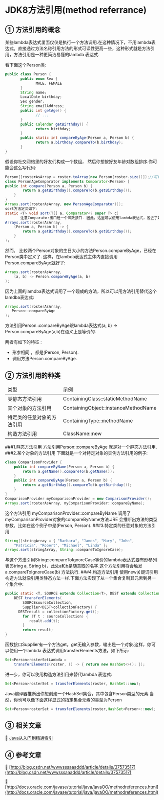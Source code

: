JDK8方法引用(method referrance)
===


① 方法引用的概念
---

某些lambda表达式里面仅仅是执行一个方法调用.在这种情况下，不用lambda表达式，直接通过方法名称引用方法的形式可读性更高一些，这种形式就是方法引用，方法引用是一种更简洁易懂的lambda 表达式.
	   
看下面这个Person类:

```java
public class Person {
       public enum Sex {
              MALE, FEMALE
       }
       String name;
       LocalDate birthday;
       Sex gender;
       String emailAddress;
       public int getAge() {
              // ...
       }
       public Calendar getBirthday() {
              return birthday;
       }
       public static int compareByAge(Person a, Person b) {
              return a.birthday.compareTo(b.birthday);
       }
}
```

假设你社交网络里的好友们构成一个数组， 然后你想按好友年龄对数组排序.你可能会这么写代码:

```java
Person[]rosterAsArray = roster.toArray(new Person[roster.size()]);//可认为roster是你好友的名册
class PersonAgeComparator implements Comparator<Person> {
public int compare(Person a, Person b) {
        return a.getBirthday().compareTo(b.getBirthday());
    }
}
Arrays.sort(rosterAsArray, new PersonAgeComparator());
sort方法定义如下:
static <T> void sort(T[] a, Comparator<? super T> c)
       注意Comparator接口是一个函数接口. 因此，这里可以使用lambda表达式，省去了定义PersonAgeComparator 类和创建一个类实例，如下.
Arrays.sort(rosterAsArray,
    (Person a, Person b) -> {
        return a.getBirthday().compareTo(b.getBirthday());
    }
);
```

然而， 比较两个Person对象的生日大小的方法Person.compareByAge，已经在Person类中定义了. 这样，在lambda表达式主体内直接调用Person.compareByAge就好了:

```java
Arrays.sort(rosterAsArray,
    (a, b) -> Person.compareByAge(a, b)
);
```

因为上面的lamdba表达式调用了一个现成的方法，所以可以用方法引用替代这个lamdba表达式:

```java
Arrays.sort(rosterAsArray,
   Person::compareByAge
);
```

方法引用Person::compareByAge跟lambda表达式(a, b) -> Person.compareByAge(a,b)在语义上是等价的. 

两者有如下的特征 :

* 形参相同 ，都是(Person, Person).
* 调用方法Person.compareByAge.


② 方法引用的种类
---


<table class="table table-bordered table-responsive text-center">
	<thead>
		<tr class="info">
			<td>类型</td>
			<td>示例</td>
		</tr>
	</thead>
	<tbody>
	<tr>
		<td>类静态方法引用</td>
		<td>ContainingClass::staticMethodName</td>
	</tr>
	<tr>
		<td>某个对象的方法引用</td>
		<td>ContainingObject::instanceMethodName</td>
	</tr>
	<tr>
		<td>特定类的任意对象的方法引用</td>
		<td>ContainingType::methodName</td>
	</tr>
	<tr>
		<td>构造方法引用</td>
		<td>ClassName::new</td>
	</tr>
	</tbody>
</table>

###1.静态方法引用
方法引用Person::compareByAge 就是对一个静态方法引用.
###2.某个对象的方法引用
下面就是一个对特定对象的实例方法引用的例子:

```java
class ComparisonProvider {
    public int compareByName(Person a, Person b) {
        return a.getName().compareTo(b.getName());
    }
    public int compareByAge(Person a, Person b) {
        return a.getBirthday().compareTo(b.getBirthday());
    }
}
ComparisonProvider myComparisonProvider = new ComparisonProvider();
Arrays.sort(rosterAsArray, myComparisonProvider::compareByName);
```

这个方法引用 myComparisonProvider::compareByName 调用了myComparisonProvider对象的compareByName方法.JRE 会推断出方法的类型参数，比如在这个例子中是(Person, Person).
###3.特定类的任意对象的方法引用

```java
String[]stringArray = { "Barbara", "James", "Mary", "John",
    "Patricia", "Robert", "Michael", "Linda" };
Arrays.sort(stringArray, String::compareToIgnoreCase);
```

与这个方法引用String::compareToIgnoreCase等价的lambda表达式要有形参列表(String a, String b)，此处a和b是随意取的名字.这个方法引用将会触发a.compareToIgnoreCase(b) 方法执行.
###4.构造方法引用
使用new关键词引用构造方法就像引用类静态方法一样.下面方法实现了从一个集合复制其元素到另一个集合中:

```java
public static <T, SOURCE extends Collection<T>, DEST extends Collection<T>>
    DEST transferElements(
        SOURCEsourceCollection,
        Supplier<DEST>collectionFactory) {
      DESTresult = collectionFactory.get();
        for (T t : sourceCollection) {
           result.add(t);
        }
        return result;
}
```
函数接口Supplier有一个方法get，get无输入参数，输出是一个对象.这样，你可以使用一个lambda 表达式调用transferElements方法，如下所示:

```java
Set<Person>rosterSetLambda =
    transferElements(roster, () -> { return new HashSet<>(); });
```

进一步，你可以使用构造方法引用来替代lambda 表达式:

```java
Set<Person>rosterSet = transferElements(roster, HashSet::new);
```

Java编译器推断出你想创建一个HashSet集合，其中包含Person类型的元素.当然，你也可以像下面这样显式的指定集合元素的类型为Person

```java
Set<Person>rosterSet = transferElements(roster,HashSet<Person>::new);
```

③ 相关文章
---

📖 [Java从入门到精通索引](http://localhost/article/java/basic/index.html)

 
④ 参考文章
---
📖 [http://blog.csdn.net/wwwsssaaaddd/article/details/37573517](http://blog.csdn.net/wwwsssaaaddd/article/details/37573517)

📖 [http://docs.oracle.com/javase/tutorial/java/javaOO/methodreferences.html](http://docs.oracle.com/javase/tutorial/java/javaOO/methodreferences.html)